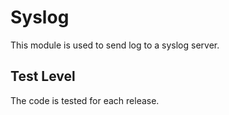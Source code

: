 Syslog
======

This module is used to send log to a syslog server.

Test Level
----------

The code is tested for each release.
